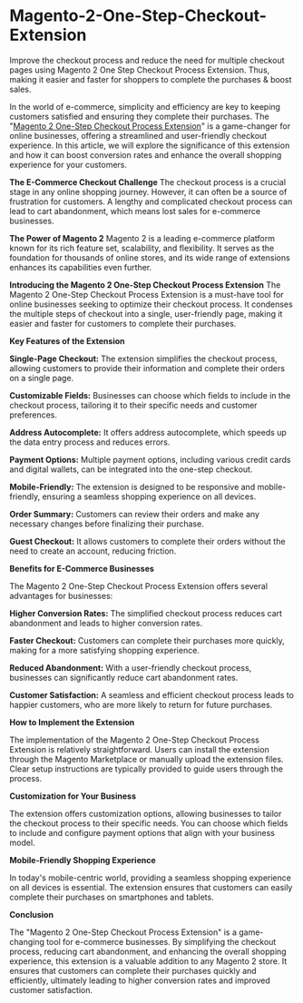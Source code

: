 # Magento-2-One-Step-Checkout-Extension
Improve the checkout process and reduce the need for multiple checkout pages using Magento 2 One Step Checkout Process Extension. Thus, making it easier and faster for shoppers to complete the purchases &amp; boost sales.

In the world of e-commerce, simplicity and efficiency are key to keeping customers satisfied and ensuring they complete their purchases. The "[Magento 2 One-Step Checkout Process Extension](https://www.milople.com/magento-2-one-step-checkout.html)" is a game-changer for online businesses, offering a streamlined and user-friendly checkout experience. In this article, we will explore the significance of this extension and how it can boost conversion rates and enhance the overall shopping experience for your customers.

**The E-Commerce Checkout Challenge**
The checkout process is a crucial stage in any online shopping journey. However, it can often be a source of frustration for customers. A lengthy and complicated checkout process can lead to cart abandonment, which means lost sales for e-commerce businesses.

**The Power of Magento 2**
Magento 2 is a leading e-commerce platform known for its rich feature set, scalability, and flexibility. It serves as the foundation for thousands of online stores, and its wide range of extensions enhances its capabilities even further.

**Introducing the Magento 2 One-Step Checkout Process Extension**
The Magento 2 One-Step Checkout Process Extension is a must-have tool for online businesses seeking to optimize their checkout process. It condenses the multiple steps of checkout into a single, user-friendly page, making it easier and faster for customers to complete their purchases.

**Key Features of the Extension**

**Single-Page Checkout:** The extension simplifies the checkout process, allowing customers to provide their information and complete their orders on a single page.

**Customizable Fields:** Businesses can choose which fields to include in the checkout process, tailoring it to their specific needs and customer preferences.

**Address Autocomplete:** It offers address autocomplete, which speeds up the data entry process and reduces errors.

**Payment Options:** Multiple payment options, including various credit cards and digital wallets, can be integrated into the one-step checkout.

**Mobile-Friendly:** The extension is designed to be responsive and mobile-friendly, ensuring a seamless shopping experience on all devices.

**Order Summary:** Customers can review their orders and make any necessary changes before finalizing their purchase.

**Guest Checkout:** It allows customers to complete their orders without the need to create an account, reducing friction.

**Benefits for E-Commerce Businesses**

The Magento 2 One-Step Checkout Process Extension offers several advantages for businesses:

**Higher Conversion Rates:** The simplified checkout process reduces cart abandonment and leads to higher conversion rates.

**Faster Checkout:** Customers can complete their purchases more quickly, making for a more satisfying shopping experience.

**Reduced Abandonment:** With a user-friendly checkout process, businesses can significantly reduce cart abandonment rates.

**Customer Satisfaction:** A seamless and efficient checkout process leads to happier customers, who are more likely to return for future purchases.

**How to Implement the Extension**

The implementation of the Magento 2 One-Step Checkout Process Extension is relatively straightforward. Users can install the extension through the Magento Marketplace or manually upload the extension files. Clear setup instructions are typically provided to guide users through the process.

**Customization for Your Business**

The extension offers customization options, allowing businesses to tailor the checkout process to their specific needs. You can choose which fields to include and configure payment options that align with your business model.

**Mobile-Friendly Shopping Experience**

In today's mobile-centric world, providing a seamless shopping experience on all devices is essential. The extension ensures that customers can easily complete their purchases on smartphones and tablets.

**Conclusion**

The "Magento 2 One-Step Checkout Process Extension" is a game-changing tool for e-commerce businesses. By simplifying the checkout process, reducing cart abandonment, and enhancing the overall shopping experience, this extension is a valuable addition to any Magento 2 store. It ensures that customers can complete their purchases quickly and efficiently, ultimately leading to higher conversion rates and improved customer satisfaction.
